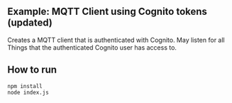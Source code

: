 ## Example: MQTT Client using Cognito tokens (updated)
Creates a MQTT client that is authenticated with Cognito. May listen for all Things that the authenticated Cognito user has access to.

## How to run
```
npm install
node index.js
```
